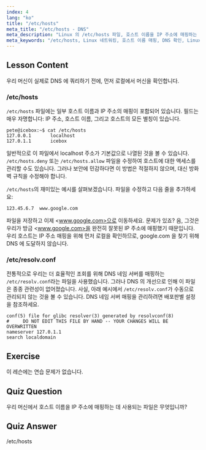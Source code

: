 ```yaml
---
index: 4
lang: "ko"
title: "/etc/hosts"
meta_title: "/etc/hosts - DNS"
meta_description: "Linux 의 /etc/hosts 파일, 호스트 이름을 IP 주소에 매핑하는 방법, 그리고 DNS 확인에서의 역할에 대해 알아보세요. 기본적인 네트워크 구성을 이해합니다."
meta_keywords: "/etc/hosts, Linux 네트워킹, 호스트 이름 매핑, DNS 확인, Linux 튜토리얼, 초보자 가이드"
---
```


## Lesson Content

우리 머신이 실제로 DNS 에 쿼리하기 전에, 먼저 로컬에서 머신을 확인합니다.

### /etc/hosts

`/etc/hosts` 파일에는 일부 호스트 이름과 IP 주소의 매핑이 포함되어 있습니다. 필드는 매우 자명합니다: IP 주소, 호스트 이름, 그리고 호스트의 모든 별칭이 있습니다.

```plaintext
pete@icebox:~$ cat /etc/hosts
127.0.0.1       localhost
127.0.1.1       icebox
```

일반적으로 이 파일에서 localhost 주소가 기본값으로 나열된 것을 볼 수 있습니다. `/etc/hosts.deny` 또는 `/etc/hosts.allow` 파일을 수정하여 호스트에 대한 액세스를 관리할 수도 있습니다. 그러나 보안에 민감하다면 이 방법은 적절하지 않으며, 대신 방화벽 규칙을 수정해야 합니다.

`/etc/hosts`의 재미있는 예시를 살펴보겠습니다. 파일을 수정하고 다음 줄을 추가하세요:

```plaintext
123.45.6.7  www.google.com
```

파일을 저장하고 이제 <www.google.com>으로 이동하세요. 문제가 있죠? 음, 그것은 우리가 방금 <www.google.com>을 완전히 잘못된 IP 주소에 매핑했기 때문입니다. 우리 호스트는 IP 주소 매핑을 위해 먼저 로컬을 확인하므로, google.com 을 찾기 위해 DNS 에 도달하지 않습니다.

### /etc/resolv.conf

전통적으로 우리는 더 효율적인 조회를 위해 DNS 네임 서버를 매핑하는 `/etc/resolv.conf`라는 파일을 사용했습니다. 그러나 DNS 의 개선으로 인해 이 파일은 종종 관련성이 없어졌습니다. 사실, 아래 예시에서 `/etc/resolv.conf`가 수동으로 관리되지 않는 것을 볼 수 있습니다. DNS 네임 서버 매핑을 관리하려면 배포판별 설정을 참조하세요.

```plaintext
conf(5) file for glibc resolver(3) generated by resolvconf(8)
#     DO NOT EDIT THIS FILE BY HAND -- YOUR CHANGES WILL BE OVERWRITTEN
nameserver 127.0.1.1
search localdomain
```

## Exercise

이 레슨에는 연습 문제가 없습니다.

## Quiz Question

우리 머신에서 호스트 이름을 IP 주소에 매핑하는 데 사용되는 파일은 무엇입니까?

## Quiz Answer

/etc/hosts
